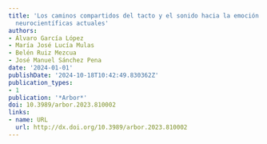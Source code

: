```yaml
---
title: 'Los caminos compartidos del tacto y el sonido hacia la emoción: Evidencias
  neurocientíficas actuales'
authors:
- Álvaro García López
- María José Lucía Mulas
- Belén Ruiz Mezcua
- José Manuel Sánchez Pena
date: '2024-01-01'
publishDate: '2024-10-18T10:42:49.830362Z'
publication_types:
- 1
publication: '*Arbor*'
doi: 10.3989/arbor.2023.810002
links:
- name: URL
  url: http://dx.doi.org/10.3989/arbor.2023.810002
---
```

